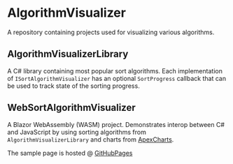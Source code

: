 # AlgorithmVisualizer

A repository containing projects used for visualizing various algorithms.

## AlgorithmVisualizerLibrary

A C# library containing most popular sort algorithms.
Each implementation of `ISortAlgorithmVisualizer` has an optional `SortProgress` callback that can be used to track state of the sorting progress.

## WebSortAlgorithmVisualizer

A Blazor WebAssembly (WASM) project.
Demonstrates interop between C# and JavaScript by using sorting algorithms from `AlgorithmVisualizerLibrary` and charts from [ApexCharts](https://apexcharts.com/).

The sample page is hosted @ [GitHubPages](https://ralphfe.github.io/AlgorithmVisualizer/)
